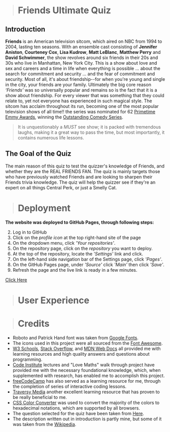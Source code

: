 ># Friends Ultimate Quiz
## Introduction 
**Friends** is an American television sitcom, which aired on NBC from 1994 to 2004, lasting ten seasons. With an ensemble cast consisting of **Jennifer Aniston**, **Courteney Cox**, **Lisa Kudrow**, **Matt LeBlanc**, **Matthew Perry** and **David Schwimmer**, the show revolves around six friends in their 20s and 30s who live in Manhattan, New York City. This is a show about love and sex and careers and a time in life when everything is possible ... about the search for commitment and security ... and the fear of commitment and security. Most of all, it's about friendship--for when you're young and single in the city, your friends are your family. Ultimately the big core reason *‘Friends’* was so universally popular and remains so is the fact that it is a show about friendship. For every viewer that was something that they could relate to, yet not everyone has experienced in such magical style. The sitcom has acclaim throughout its run, becoming one of the most popular television shows of all time!! the series was nominated for 62 [Primetime Emmy Awards](http://en.wikipedia.org/wiki/Primetime_Emmy_Awards), winning the [Outstanding Comedy Series](https://en.wikipedia.org/wiki/Primetime_Emmy_Award_for_Outstanding_Comedy_Series). 

>It is unquestionably a *MUST* see show; it is packed with tremendous laughs, making it a great way to pass the time, but most importantly, it contains numerous life lessons.

## The Goal of the Quiz
The main reason of this quiz to test the quizzer's knowledge of Friends, and whether they are the REAL FRIENDS FAN. The quiz is mainly targets those who have previously watched Friends and are looking to sharpen their Friends trivia knowledge. The quiz will help the quizzer see if they're an expert on all things Central Perk, or just a Smelly Cat. 

># Deployment 
 **The website was deployed to GitHub Pages, through following steps:**

2. Log in to GitHub
3. Click on the *profile icon* at the top right-hand site of the page
4. On the dropdown menu, click *'Your repositories'*.
5. On the repository page, click on the *repository* you want to deploy.
6. At the top of the repository, locate the *'Settings'* link and click.
7. On the left-hand side navigation bar of the Settings page, click *'Pages'*.
8. On the GitHub Pages page, under *'Source'* click *'Main'* then click *'Save'*.
9. Refresh the page and the live link is ready in a few minutes.

[Click Here]()

># User Experience 


># Credits

- Roboto and Patrick Hand font was taken from [Google Fonts](http://fonts.google.com).
- The icons used in this project were all sourced from the [Font Awesome](http://fontawesome.com).
- [W3 Schools](http://w3schools.com), [Stack Overflow](https://stackoverflow.com), and [MDN Web Docs](http://developer.mozilla.org) all provided me with learning resources and high quality answers and questions about programming.
- [Code Institute](http://codeinstitute.com) lectures and "Love Maths" walk through project have provided me with the necessary foundational knowledge, which, when supplemented with research, has enabled me to accomplish this project. 
- [freeCodeCamp](http://freecodecamp.org) has also served as a learning resource for me, through the completion of series of interactive coding lessons. 
- [Traversy Media](http://youtube.com/c/TraversyMedia) another excellent learning resource that has proven to be really beneficial to me. 
- [CSS Color Converter](http://maetting.com) was used to convert the majority of the colors to hexadecimal notations, which are supported by all browsers.
- The question selected for the quiz have been taken from [Here](https://www.beano.com/posts/the-ultimate-friends-trivia-quiz).
- The description written out in introduction is partly mine, but some of it was taken from the [Wikipedia](https://en.wikipedia.org/wiki/Friends).


